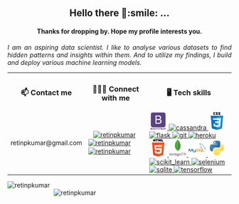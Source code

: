 <h2 align="center">Hello there 👋:smile: ...</h2> <h4 align="center"> Thanks for dropping by. Hope my profile interests you.</h4>

<i><p align="justify">I am an aspiring data scientist. I like to analyse various datasets to find hidden patterns and insights within them. And to utilize my findings, I build and deploy various machine learning models.</p></i>

<table style="width:100%">
  <tr>
    <th align="center"> <h3> 📫 Contact me</h3> </th>
    <th align="center"> <h3> 🧑‍🤝‍🧑 Connect with me</h3> </th>
    <th align="center"> <h3> 🖥️ Tech skills </h3> </th>
  </tr>
  <tr>
    <td> retinpkumar@gmail.com </td>
    <td> &nbsp;&nbsp;&nbsp;<a href="https://twitter.com/retinpkumar" target="blank"><img align="center" src="https://raw.githubusercontent.com/rahuldkjain/github-profile-readme-generator/master/src/images/icons/Social/twitter.svg" alt="retinpkumar" height="30" width="30" /></a> &nbsp;&nbsp; <a href="https://linkedin.com/in/retinpkumar" target="blank"><img align="center" src="https://raw.githubusercontent.com/rahuldkjain/github-profile-readme-generator/master/src/images/icons/Social/linked-in-alt.svg" alt="retinpkumar" height="30" width="30" /></a> &nbsp;&nbsp; <a href="https://kaggle.com/retinpkumar" target="blank"><img align="center" src="https://raw.githubusercontent.com/rahuldkjain/github-profile-readme-generator/master/src/images/icons/Social/kaggle.svg" alt="retinpkumar" height="30" width="30" /></a> </td>
    <td>
      <a href="https://getbootstrap.com" target="_blank"> <img src="https://raw.githubusercontent.com/devicons/devicon/master/icons/bootstrap/bootstrap-plain-wordmark.svg" alt="bootstrap" width="40" height="40"/> </a> <a href="https://cassandra.apache.org/" target="_blank"> <img src="https://www.vectorlogo.zone/logos/apache_cassandra/apache_cassandra-icon.svg" alt="cassandra" width="40" height="40"/> </a> <a href="https://www.w3schools.com/css/" target="_blank"> <img src="https://raw.githubusercontent.com/devicons/devicon/master/icons/css3/css3-original-wordmark.svg" alt="css3" width="40" height="40"/> </a> <a href="https://flask.palletsprojects.com/" target="_blank"> <img src="https://www.vectorlogo.zone/logos/pocoo_flask/pocoo_flask-icon.svg" alt="flask" width="40" height="40"/> </a> <a href="https://git-scm.com/" target="_blank"> <img src="https://www.vectorlogo.zone/logos/git-scm/git-scm-icon.svg" alt="git" width="40" height="40"/> </a> <a href="https://heroku.com" target="_blank"> <img src="https://www.vectorlogo.zone/logos/heroku/heroku-icon.svg" alt="heroku" width="40" height="40"/> </a> <a href="https://www.w3.org/html/" target="_blank"> <img src="https://raw.githubusercontent.com/devicons/devicon/master/icons/html5/html5-original-wordmark.svg" alt="html5" width="40" height="40"/> </a> <a href="https://www.mongodb.com/" target="_blank"> <img src="https://raw.githubusercontent.com/devicons/devicon/master/icons/mongodb/mongodb-original-wordmark.svg" alt="mongodb" width="40" height="40"/> </a> <a href="https://www.mysql.com/" target="_blank"> <img src="https://raw.githubusercontent.com/devicons/devicon/master/icons/mysql/mysql-original-wordmark.svg" alt="mysql" width="40" height="40"/> </a> <a href="https://www.python.org" target="_blank"> <img src="https://raw.githubusercontent.com/devicons/devicon/master/icons/python/python-original.svg" alt="python" width="40" height="40"/> </a> <a href="https://scikit-learn.org/" target="_blank"> <img src="https://upload.wikimedia.org/wikipedia/commons/0/05/Scikit_learn_logo_small.svg" alt="scikit_learn" width="40" height="40"/> </a> <a href="https://www.selenium.dev" target="_blank"> <img src="https://raw.githubusercontent.com/detain/svg-logos/780f25886640cef088af994181646db2f6b1a3f8/svg/selenium-logo.svg" alt="selenium" width="40" height="40"/> </a> <a href="https://www.sqlite.org/" target="_blank"> <img src="https://www.vectorlogo.zone/logos/sqlite/sqlite-icon.svg" alt="sqlite" width="40" height="40"/> </a> <a href="https://www.tensorflow.org" target="_blank"> <img src="https://www.vectorlogo.zone/logos/tensorflow/tensorflow-icon.svg" alt="tensorflow" width="40" height="40"/> </a>
    </td>
  
  </tr>
  
</table>

<p>
  <img align="left" src="https://github-readme-streak-stats.herokuapp.com/?user=retinpkumar&" alt="retinpkumar" / width="400">
  <img align="right" src="https://github-readme-stats.vercel.app/api?username=retinpkumar&show_icons=true&locale=en" alt="retinpkumar" / width="400" >
</p>
